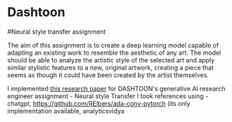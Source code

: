 # Dashtoon
#Neural style transfer assignment

The aim of this assignment is to create a deep learning model capable of adapting an existing work to resemble the aesthetic of any art. The model should be able to analyze the artistic style of the selected art and apply similar stylistic features to a new, original artwork, creating a piece that seems as though it could have been created by the artist themselves.

I implemented [this research paper](https://openaccess.thecvf.com/content/CVPR2021/papers/Chandran_Adaptive_Convolutions_for_Structure-Aware_Style_Transfer_CVPR_2021_paper.pdf) for DASHTOON's  generative AI research engineer assignment - Neural style Transfer
I took references using - chatgpt, https://github.com/RElbers/ada-conv-pytorch (its only implementation available, analyticsvidya
